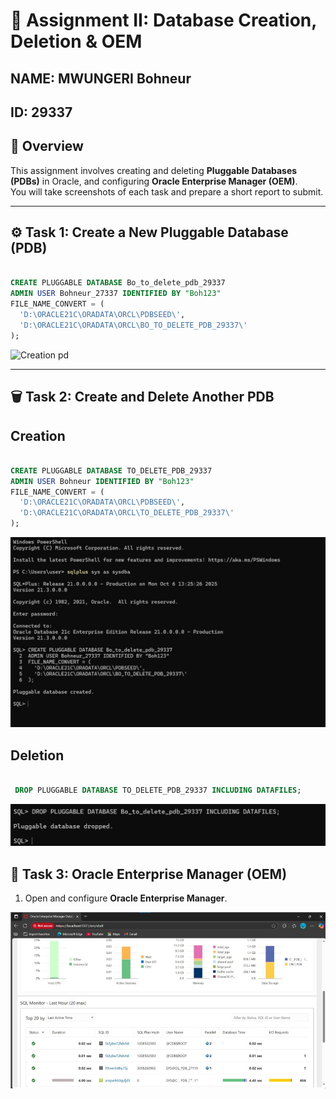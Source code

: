 # 📘 Assignment II: Database Creation, Deletion & OEM

## NAME: MWUNGERI Bohneur

## ID: 29337

## 🧩 Overview

This assignment involves creating and deleting **Pluggable Databases (PDBs)** in Oracle, and configuring **Oracle Enterprise Manager (OEM)**.  
You will take screenshots of each task and prepare a short report to submit.

---

## ⚙️ Task 1: Create a New Pluggable Database (PDB)


```SQL

CREATE PLUGGABLE DATABASE Bo_to_delete_pdb_29337
ADMIN USER Bohneur_27337 IDENTIFIED BY "Boh123"
FILE_NAME_CONVERT = (
  'D:\ORACLE21C\ORADATA\ORCL\PDBSEED\',
  'D:\ORACLE21C\ORADATA\ORCL\BO_TO_DELETE_PDB_29337\'
);

```
   
![Creation pd](https://github.com/user-attachments/assets/9ece961e-7b18-4f58-95c6-94f4c8f0bf78)

    

---

## 🗑️ Task 2: Create and Delete Another PDB
 

##  Creation

```SQL

CREATE PLUGGABLE DATABASE TO_DELETE_PDB_29337
ADMIN USER Bohneur IDENTIFIED BY "Boh123"
FILE_NAME_CONVERT = (
  'D:\ORACLE21C\ORADATA\ORCL\PDBSEED\',
  'D:\ORACLE21C\ORADATA\ORCL\TO_DELETE_PDB_29337\'
);

```

![alt text](<Creation of del.jpg>)

 ## Deletion

```sql

 DROP PLUGGABLE DATABASE TO_DELETE_PDB_29337 INCLUDING DATAFILES;

 ```
   ![alt text](Deletion.jpg)






## 🧭 Task 3: Oracle Enterprise Manager (OEM)

1. Open and configure **Oracle Enterprise Manager**.

![alt text](OEM.jpg)

